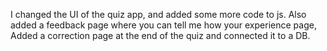 I changed the UI of the quiz app, and added some more code to js.
Also added a feedback page where you can tell me how your experience page,
Added a correction page at the end of the quiz and connected it to a DB.

